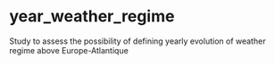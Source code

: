 # year_weather_regime
Study to assess the possibility of defining yearly evolution of weather regime above Europe-Atlantique
